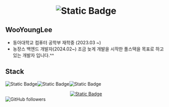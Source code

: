 <h1><div align=center><img alt="Static Badge" src="https://img.shields.io/badge/%EB%A0%88%EC%A0%84%EB%93%9C%20%EC%9A%A9%EB%9D%A0%2000-green?style=for-the-badge&logo=dungeonsanddragons&logoColor=white&color=black">
</div></h1>

## WooYoungLee
- 동아대학교 컴퓨터 공학부 재학중 (2023.03 ~)
- 농장스 백엔드 개발자(2024.02~)
조금 늦게 개발을 시작한 풀스택을 목표로 하고 있는 개발자 입니다.^^

## Stack
<img alt="Static Badge" src="https://img.shields.io/badge/C-green?style=for-the-badge&logo=C&logoColor=blue&color=white"><img alt="Static Badge" src="https://img.shields.io/badge/Python-green?style=for-the-badge&logo=python&logoColor=white&color=blue"><img alt="Static Badge" src="https://img.shields.io/badge/Spring-green?style=for-the-badge&logo=spring&logoColor=white&color=green">

  <div align=center><a href="https://www.instagram.com/0l0n0u0_00?igsh=MXR3ZjhlcG82MXB6aA%3D%3D&utm_source=qr"><img alt="Static Badge" src="https://img.shields.io/badge/Instagram-pink?style=for-the-badge&logo=instagram&logoColor=white&link=https%3A%2F%2Fwww.instagram.com%2F0l0n0u0_00%3Figsh%3DMXR3ZjhlcG82MXB6aA%253D%253D%26utm_source%3Dqr">
</a>
</div>
<img alt="GitHub followers" src="https://img.shields.io/github/followers/CodeY0ug?style=social">

<!---
CodeY0ung/CodeY0ung is a ✨ special ✨ repository because its `README.md` (this file) appears on your GitHub profile.
You can click the Preview link to take a look at your changes.
--->

